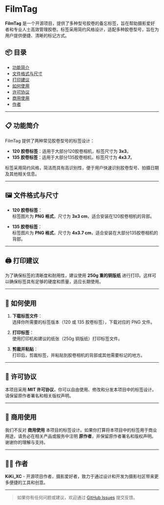 # FilmTag

**FilmTag** 是一个开源项目，提供了多种型号胶卷的备忘标签，旨在帮助摄影爱好者和专业人士高效管理胶卷。标签采用简约风格设计，适配多种胶卷型号，旨在为用户提供便捷、清晰的标记方式。

## 📦 目录

- [功能简介](#功能简介)
- [文件格式与尺寸](#文件格式与尺寸)
- [打印建议](#打印建议)
- [如何使用](#如何使用)
- [许可协议](#许可协议)
- [商用使用](#商用使用)
- [作者](#作者)

---

## 📋 功能简介

FilmTag 提供了两种常见胶卷型号的标签设计：

- **120 胶卷标签**：适用于大部分120胶卷相机，标签尺寸为 **3x3**。
- **135 胶卷标签**：适用于大部分135胶卷相机，标签尺寸为 **4x3.7**。

标签采用简约风格，简洁而具有高识别性，便于用户快速识别胶卷型号、拍摄日期及其他相关信息。

---

## 🖼 文件格式与尺寸

- **120 胶卷标签**：  
  标签图片为 **PNG 格式**，尺寸为 **3x3 cm**，适合安装在120胶卷相机的背部。

- **135 胶卷标签**：  
  标签图片为 **PNG 格式**，尺寸为 **4x3.7 cm**，适合安装在大部分135胶卷相机的背部。

---

## 🖨 打印建议

为了确保标签的清晰度和耐用性，建议使用 **250g 重的铜版纸** 进行打印。这样可以确保标签具有足够的硬度和质量，适应长期使用。

---

## 🚀 如何使用

1. **下载标签文件**：  
   选择你所需要的标签版本（120 或 135 胶卷标签），下载对应的 PNG 文件。

2. **打印标签**：  
   使用打印机和建议的纸张（250g 铜版纸）打印标签文件。

3. **剪裁并粘贴**：  
   打印后，剪裁标签，并粘贴到胶卷相机的背部或其他需要标记的地方。

---

## 📄 许可协议

本项目采用 **MIT 许可协议**，你可以自由使用、修改和分发本项目中的标签设计。请保留原作者署名和相关版权声明。

---

## 💼 商用使用

我们不反对 **商用使用** 本项目的标签设计。如果你打算将本项目中的标签用于商业用途，请务必在相关产品或服务中注明 **原作者**，并保留原作者署名和版权声明。谢谢你的理解与支持。

---

## 👨‍💻 作者

**KiKi_XC** - 开源项目作者，摄影爱好者，致力于通过设计和开发为摄影社区带来更多便捷的工具和创意。

---

> 如果你有任何问题或建议，欢迎通过 [GitHub Issues](https://github.com/KiKi-XC/FilmTag/issues) 提交反馈。